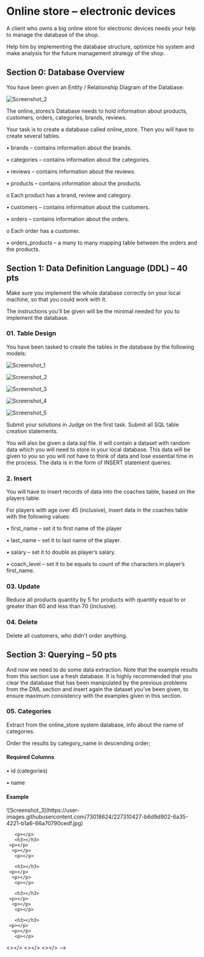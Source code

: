 <h1>Online store – electronic devices</h1>
  <p>A client who owns a big online store for electronic devices needs your help to manage the database of the shop. </p>
    <p>Help him by implementing the database structure, optimize his system and make analysis for the future management strategy of the shop.</p>
    
<h2>Section 0: Database Overview</h2>
  <p>You have been given an Entity / Relationship Diagram of the Database:</p>
  
  ![Screenshot_2](https://user-images.githubusercontent.com/73018624/222157076-71fd4cf5-55da-42ea-8491-dc5867807c91.jpg)

  <p>The online_stores’s Database needs to hold information about products, customers, orders, categories, brands, reviews.</p>
   <p>Your task is to create a database called online_store. Then you will have to create several tables.</p>
    <p>•	brands – contains information about the brands.</p>
     <p>•	categories – contains information about the categories.</p>
      <p>•	reviews – contains information about the reviews.</p>
       <p>•	products – contains information about the products.</p>
        <p>o	Each product has a brand, review and category.</p>
          <p>•	customers – contains information about the customers.</p>
            <p>•	orders – contains information about the orders.</p>
              <p>o	Each order has a customer. </p>
                <p>•	orders_products – a many to many mapping table between the orders and the products.</p>        
    <h2>Section 1: Data Definition Language (DDL) – 40 pts</h2>    
    <p>Make sure you implement the whole database correctly on your local machine, so that you could work with it.</p>
     <p>The instructions you'll be given will be the minimal needed for you to implement the database.</p>
     <h3>01.	Table Design</h3>
      <p>You have been tasked to create the tables in the database by the following models:</p>       
      
![Screenshot_1](https://user-images.githubusercontent.com/73018624/222665595-4d222b2f-742e-41da-921a-576eb5cca119.jpg)
      
![Screenshot_2](https://user-images.githubusercontent.com/73018624/222664047-7ed245fe-7aa1-4538-a67b-4c6cf210e5bf.jpg)     
      
![Screenshot_3](https://user-images.githubusercontent.com/73018624/222664085-7a0bb9aa-eaf3-4bb3-968a-988dc52762ec.jpg)      
      
![Screenshot_4](https://user-images.githubusercontent.com/73018624/222664145-f9abede5-4de3-4ee6-9cc0-dd4ac0aabf61.jpg)      
      
![Screenshot_5](https://user-images.githubusercontent.com/73018624/222664182-3eb014b4-f987-43fe-b08c-0a5af7abcb2e.jpg)      
     
 <p>Submit your solutions in Judge on the first task. Submit all SQL table creation statements.</p>
        <p>You will also be given a data.sql file. It will contain a dataset with random data which you will need to store in your local database. This data will be given to you so you will not have to think of data and lose essential time in the process. The data is in the form of INSERT statement queries. </p>
    
<h3>2.	Insert</h3>
    <p>You will have to insert records of data into the coaches table, based on the players table. </p>
     <p>For players with age over 45 (inclusive), insert data in the coaches table with the following values:</p>
      <p>•	first_name – set it to first name of the player</p>
       <p>•	last_name – set it to last name of the player.</p>
        <p>•	salary – set it to double as player’s salary. </p>
    <p>•	coach_level – set it to be equals to count of the characters in player’s first_name.</p>
 
<h3>03.	Update</h3>
     <p>Reduce all products quantity by 5 for products with quantity equal to or greater than 60 and less than 70 (inclusive).</p>
      <h3>04.	Delete</h3>
     <p>Delete all customers, who didn't order anything.</p>
      <h2>Section 3: Querying – 50 pts</h2>
       <p>And now we need to do some data extraction. Note that the example results from this section use a fresh database. It is highly recommended that you clear the database that has been manipulated by the previous problems from the DML section and insert again the dataset you’ve been given, to ensure maximum consistency with the examples given in this section.</p> 
       <h3>05.	Categories</h3>
     <p>Extract from the online_store system database, info about the name of categories.</p>
      <p>Order the results by category_name in descending order;</p>
       <h4>Required Columns</h4>
       <p>•	id (categories)</p>
        <p>•	name</p>
        <h4>Example</h4>
![Screenshot_3](https://user-images.githubusercontent.com/73018624/227310427-b6d9d902-6a35-4221-b1a6-66a70790cedf.jpg)

        
       <p></p>
       <h3></h3>
     <p></p>
      <p></p>
       <p></p>
       
       <h3></h3>
     <p></p>
      <p></p>
       <p></p>
       
       <h3></h3>
     <p></p>
      <p></p>
       <p></p>
       
       <h3></h3>
     <p></p>
      <p></p>
       <p></p>
  <></>
  <></>
  <></>
  -->

